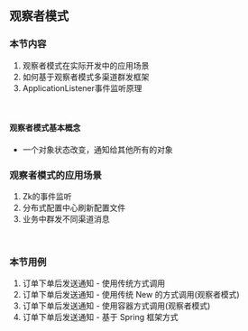 ## 观察者模式

### 本节内容

1. 观察者模式在实际开发中的应用场景  
2. 如何基于观察者模式多渠道群发框架   
3. ApplicationListener事件监听原理 

<br>


#### 观察者模式基本概念

- 一个对象状态改变，通知给其他所有的对象


### 观察者模式的应用场景

1. Zk的事件监听
2. 分布式配置中心刷新配置文件
3. 业务中群发不同渠道消息

<br>


### 本节用例

1. 订单下单后发送通知 - 使用传统方式调用
2. 订单下单后发送通知 - 使用传统 New 的方式调用(观察者模式)
3. 订单下单后发送通知 - 使用容器方式调用(观察者模式)
4. 订单下单后发送通知 - 基于 Spring 框架方式

